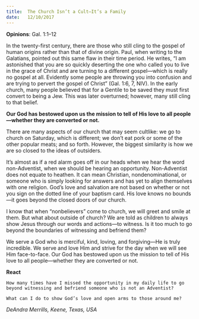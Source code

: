 ```yaml
---
title:  The Church Isn’t a Cult—It’s a Family
date:   12/10/2017
---
```


**Opinions**: Gal. 1:1–12

In the twenty-first century, there are those who still cling to the gospel of human origins rather than that of divine origin. Paul, when writing to the Galatians, pointed out this same flaw in their time period. He writes, “I am astonished that you are so quickly deserting the one who called you to live in the grace of Christ and are turning to a different gospel—which is really no gospel at all. Evidently some people are throwing you into confusion and are trying to pervert the gospel of Christ” (Gal. 1:6, 7, NIV). In the early church, many people believed that for a Gentile to be saved they must first convert to being a Jew. This was later overturned; however, many still cling to that belief.

**Our God has bestowed upon us the mission to tell of His love to all people—whether they are converted or not.**

There are many aspects of our church that may seem cultlike: we go to church on Saturday, which is different; we don’t eat pork or some of the other popular meats; and so forth. However, the biggest similarity is how we are so closed to the ideas of outsiders.

It’s almost as if a red alarm goes off in our heads when we hear the word non-Adventist, when we should be hearing an opportunity. Non-Adventist does not equate to heathen. It can mean Christian, nondenominational, or someone who is simply looking for answers and has yet to align themselves with one religion. God’s love and salvation are not based on whether or not you sign on the dotted line of your baptism card. His love knows no bounds—it goes beyond the closed doors of our church.

I know that when “nonbelievers” come to church, we will greet and smile at them. But what about outside of church? We are told as children to always show Jesus through our words and actions—to witness. Is it too much to go beyond the boundaries of witnessing and befriend them?

We serve a God who is merciful, kind, loving, and forgiving—He is truly incredible. We serve and love Him and strive for the day when we will see Him face-to-face. Our God has bestowed upon us the mission to tell of His love to all people—whether they are converted or not.

**React**

`How many times have I missed the opportunity in my daily life to go beyond witnessing and befriend someone who is not an Adventist?`

`What can I do to show God’s love and open arms to those around me?`

_DeAndra Merrills, Keene, Texas, USA_